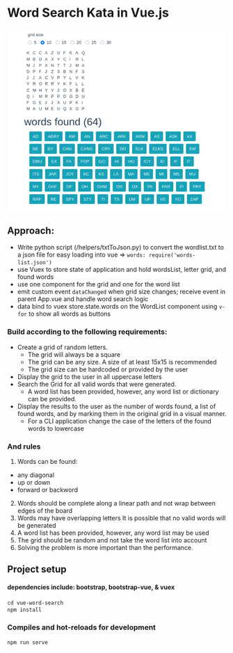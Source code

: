 # Word Search Kata in Vue.js
![screen-shot](/public/word-search-screen.png)

## Approach:
* Write python script (/helpers/txtToJson.py) to convert the wordlist.txt to a json file for easy loading into vue => `words: require('words-list.json')`
* use Vuex to store state of application and hold wordsList, letter grid, and found words
* use one component for the grid and one for the word list
* emit custom event `dataChanged` when grid size changes; receive event in parent App.vue and handle word search logic
* data bind to vuex store.state.words on the WordList component using `v-for` to show all words as buttons


### Build according to the following requirements: 
* Create a grid of random letters.
  * The grid will always be a square
  * The grid can be any size. A size of at least 15x15 is recommended
  * The grid size can be hardcoded or provided by the user
* Display the grid to the user in all uppercase letters
* Search the Grid for all valid words that were generated.
  * A word list has been provided, however, any word list or dictionary can be provided.
* Display the results to the user as the number of words found, a list of found words, and by marking them in the original grid in a visual manner.
  * For a CLI application change the case of the letters of the found words to lowercase

### And rules
1. Words can be found:
  * any diagonal
  * up or down
  * forward or backword
2. Words should be complete along a linear path and not wrap between edges of the board
3. Words may have overlapping letters
    It is possible that no valid words will be generated
4. A word list has been provided, however, any word list may be used
5. The grid should be random and not take the word list into account
6. Solving the problem is more important than the performance.

## Project setup
#### dependencies include: bootstrap, bootstrap-vue, & vuex
```
cd vue-word-search
npm install
```
### Compiles and hot-reloads for development
```
npm run serve
```
